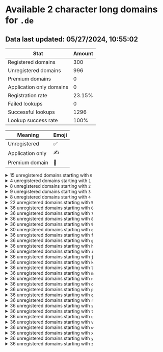 # Available 2 character long domains for `.de`

## Data last updated: 05/27/2024, 10:55:02

|Stat|Amount|
|--|--|
|Registered domains|300|
|Unregistered domains|996|
|Premium domains|0|
|Application only domains|0|
|Registration rate|23.15%|
|Failed lookups|0|
|Successful lookups|1296|
|Lookup success rate|100%|


|Meaning|Emoji|
|--|--|
|Unregistered|:white_check_mark:|
|Application only|:writing_hand:|
|Premium domain|:gem:|

<details>
<summary>15 unregistered domains starting with <bold><code>0</code></bold></summary>

|Type|Domain|
|--|--|
|:white_check_mark:|`02.de`|
|:white_check_mark:|`03.de`|
|:white_check_mark:|`0a.de`|
|:white_check_mark:|`0e.de`|
|:white_check_mark:|`0f.de`|
|:white_check_mark:|`0g.de`|
|:white_check_mark:|`0h.de`|
|:white_check_mark:|`0i.de`|
|:white_check_mark:|`0j.de`|
|:white_check_mark:|`0k.de`|
|:white_check_mark:|`0l.de`|
|:white_check_mark:|`0m.de`|
|:white_check_mark:|`0n.de`|
|:white_check_mark:|`0o.de`|
|:white_check_mark:|`0p.de`|
</details>
<details>
<summary>4 unregistered domains starting with <bold><code>1</code></bold></summary>

|Type|Domain|
|--|--|
|:white_check_mark:|`1h.de`|
|:white_check_mark:|`1i.de`|
|:white_check_mark:|`1w.de`|
|:white_check_mark:|`1x.de`|
</details>
<details>
<summary>8 unregistered domains starting with <bold><code>2</code></bold></summary>

|Type|Domain|
|--|--|
|:white_check_mark:|`20.de`|
|:white_check_mark:|`2b.de`|
|:white_check_mark:|`2c.de`|
|:white_check_mark:|`2v.de`|
|:white_check_mark:|`2w.de`|
|:white_check_mark:|`2x.de`|
|:white_check_mark:|`2y.de`|
|:white_check_mark:|`2z.de`|
</details>
<details>
<summary>9 unregistered domains starting with <bold><code>3</code></bold></summary>

|Type|Domain|
|--|--|
|:white_check_mark:|`36.de`|
|:white_check_mark:|`37.de`|
|:white_check_mark:|`38.de`|
|:white_check_mark:|`3d.de`|
|:white_check_mark:|`3e.de`|
|:white_check_mark:|`3q.de`|
|:white_check_mark:|`3r.de`|
|:white_check_mark:|`3s.de`|
|:white_check_mark:|`3t.de`|
</details>
<details>
<summary>8 unregistered domains starting with <bold><code>4</code></bold></summary>

|Type|Domain|
|--|--|
|:white_check_mark:|`40.de`|
|:white_check_mark:|`41.de`|
|:white_check_mark:|`42.de`|
|:white_check_mark:|`4k.de`|
|:white_check_mark:|`4l.de`|
|:white_check_mark:|`4m.de`|
|:white_check_mark:|`4n.de`|
|:white_check_mark:|`4z.de`|
</details>
<details>
<summary>22 unregistered domains starting with <bold><code>5</code></bold></summary>

|Type|Domain|
|--|--|
|:white_check_mark:|`50.de`|
|:white_check_mark:|`51.de`|
|:white_check_mark:|`52.de`|
|:white_check_mark:|`53.de`|
|:white_check_mark:|`54.de`|
|:white_check_mark:|`55.de`|
|:white_check_mark:|`56.de`|
|:white_check_mark:|`57.de`|
|:white_check_mark:|`58.de`|
|:white_check_mark:|`59.de`|
|:white_check_mark:|`5c.de`|
|:white_check_mark:|`5d.de`|
|:white_check_mark:|`5e.de`|
|:white_check_mark:|`5f.de`|
|:white_check_mark:|`5g.de`|
|:white_check_mark:|`5h.de`|
|:white_check_mark:|`5t.de`|
|:white_check_mark:|`5u.de`|
|:white_check_mark:|`5v.de`|
|:white_check_mark:|`5w.de`|
|:white_check_mark:|`5y.de`|
|:white_check_mark:|`5z.de`|
</details>
<details>
<summary>36 unregistered domains starting with <bold><code>6</code></bold></summary>

|Type|Domain|
|--|--|
|:white_check_mark:|`60.de`|
|:white_check_mark:|`61.de`|
|:white_check_mark:|`62.de`|
|:white_check_mark:|`63.de`|
|:white_check_mark:|`64.de`|
|:white_check_mark:|`65.de`|
|:white_check_mark:|`66.de`|
|:white_check_mark:|`67.de`|
|:white_check_mark:|`68.de`|
|:white_check_mark:|`69.de`|
|:white_check_mark:|`6a.de`|
|:white_check_mark:|`6b.de`|
|:white_check_mark:|`6c.de`|
|:white_check_mark:|`6d.de`|
|:white_check_mark:|`6e.de`|
|:white_check_mark:|`6f.de`|
|:white_check_mark:|`6g.de`|
|:white_check_mark:|`6h.de`|
|:white_check_mark:|`6i.de`|
|:white_check_mark:|`6j.de`|
|:white_check_mark:|`6k.de`|
|:white_check_mark:|`6l.de`|
|:white_check_mark:|`6m.de`|
|:white_check_mark:|`6n.de`|
|:white_check_mark:|`6o.de`|
|:white_check_mark:|`6p.de`|
|:white_check_mark:|`6q.de`|
|:white_check_mark:|`6r.de`|
|:white_check_mark:|`6s.de`|
|:white_check_mark:|`6t.de`|
|:white_check_mark:|`6u.de`|
|:white_check_mark:|`6v.de`|
|:white_check_mark:|`6w.de`|
|:white_check_mark:|`6x.de`|
|:white_check_mark:|`6y.de`|
|:white_check_mark:|`6z.de`|
</details>
<details>
<summary>36 unregistered domains starting with <bold><code>7</code></bold></summary>

|Type|Domain|
|--|--|
|:white_check_mark:|`70.de`|
|:white_check_mark:|`71.de`|
|:white_check_mark:|`72.de`|
|:white_check_mark:|`73.de`|
|:white_check_mark:|`74.de`|
|:white_check_mark:|`75.de`|
|:white_check_mark:|`76.de`|
|:white_check_mark:|`77.de`|
|:white_check_mark:|`78.de`|
|:white_check_mark:|`79.de`|
|:white_check_mark:|`7a.de`|
|:white_check_mark:|`7b.de`|
|:white_check_mark:|`7c.de`|
|:white_check_mark:|`7d.de`|
|:white_check_mark:|`7e.de`|
|:white_check_mark:|`7f.de`|
|:white_check_mark:|`7g.de`|
|:white_check_mark:|`7h.de`|
|:white_check_mark:|`7i.de`|
|:white_check_mark:|`7j.de`|
|:white_check_mark:|`7k.de`|
|:white_check_mark:|`7l.de`|
|:white_check_mark:|`7m.de`|
|:white_check_mark:|`7n.de`|
|:white_check_mark:|`7o.de`|
|:white_check_mark:|`7p.de`|
|:white_check_mark:|`7q.de`|
|:white_check_mark:|`7r.de`|
|:white_check_mark:|`7s.de`|
|:white_check_mark:|`7t.de`|
|:white_check_mark:|`7u.de`|
|:white_check_mark:|`7v.de`|
|:white_check_mark:|`7w.de`|
|:white_check_mark:|`7x.de`|
|:white_check_mark:|`7y.de`|
|:white_check_mark:|`7z.de`|
</details>
<details>
<summary>36 unregistered domains starting with <bold><code>8</code></bold></summary>

|Type|Domain|
|--|--|
|:white_check_mark:|`80.de`|
|:white_check_mark:|`81.de`|
|:white_check_mark:|`82.de`|
|:white_check_mark:|`83.de`|
|:white_check_mark:|`84.de`|
|:white_check_mark:|`85.de`|
|:white_check_mark:|`86.de`|
|:white_check_mark:|`87.de`|
|:white_check_mark:|`88.de`|
|:white_check_mark:|`89.de`|
|:white_check_mark:|`8a.de`|
|:white_check_mark:|`8b.de`|
|:white_check_mark:|`8c.de`|
|:white_check_mark:|`8d.de`|
|:white_check_mark:|`8e.de`|
|:white_check_mark:|`8f.de`|
|:white_check_mark:|`8g.de`|
|:white_check_mark:|`8h.de`|
|:white_check_mark:|`8i.de`|
|:white_check_mark:|`8j.de`|
|:white_check_mark:|`8k.de`|
|:white_check_mark:|`8l.de`|
|:white_check_mark:|`8m.de`|
|:white_check_mark:|`8n.de`|
|:white_check_mark:|`8o.de`|
|:white_check_mark:|`8p.de`|
|:white_check_mark:|`8q.de`|
|:white_check_mark:|`8r.de`|
|:white_check_mark:|`8s.de`|
|:white_check_mark:|`8t.de`|
|:white_check_mark:|`8u.de`|
|:white_check_mark:|`8v.de`|
|:white_check_mark:|`8w.de`|
|:white_check_mark:|`8x.de`|
|:white_check_mark:|`8y.de`|
|:white_check_mark:|`8z.de`|
</details>
<details>
<summary>36 unregistered domains starting with <bold><code>9</code></bold></summary>

|Type|Domain|
|--|--|
|:white_check_mark:|`90.de`|
|:white_check_mark:|`91.de`|
|:white_check_mark:|`92.de`|
|:white_check_mark:|`93.de`|
|:white_check_mark:|`94.de`|
|:white_check_mark:|`95.de`|
|:white_check_mark:|`96.de`|
|:white_check_mark:|`97.de`|
|:white_check_mark:|`98.de`|
|:white_check_mark:|`99.de`|
|:white_check_mark:|`9a.de`|
|:white_check_mark:|`9b.de`|
|:white_check_mark:|`9c.de`|
|:white_check_mark:|`9d.de`|
|:white_check_mark:|`9e.de`|
|:white_check_mark:|`9f.de`|
|:white_check_mark:|`9g.de`|
|:white_check_mark:|`9h.de`|
|:white_check_mark:|`9i.de`|
|:white_check_mark:|`9j.de`|
|:white_check_mark:|`9k.de`|
|:white_check_mark:|`9l.de`|
|:white_check_mark:|`9m.de`|
|:white_check_mark:|`9n.de`|
|:white_check_mark:|`9o.de`|
|:white_check_mark:|`9p.de`|
|:white_check_mark:|`9q.de`|
|:white_check_mark:|`9r.de`|
|:white_check_mark:|`9s.de`|
|:white_check_mark:|`9t.de`|
|:white_check_mark:|`9u.de`|
|:white_check_mark:|`9v.de`|
|:white_check_mark:|`9w.de`|
|:white_check_mark:|`9x.de`|
|:white_check_mark:|`9y.de`|
|:white_check_mark:|`9z.de`|
</details>
<details>
<summary>30 unregistered domains starting with <bold><code>e</code></bold></summary>

|Type|Domain|
|--|--|
|:white_check_mark:|`e0.de`|
|:white_check_mark:|`e1.de`|
|:white_check_mark:|`e2.de`|
|:white_check_mark:|`e3.de`|
|:white_check_mark:|`e4.de`|
|:white_check_mark:|`e5.de`|
|:white_check_mark:|`e6.de`|
|:white_check_mark:|`e7.de`|
|:white_check_mark:|`e8.de`|
|:white_check_mark:|`e9.de`|
|:white_check_mark:|`eg.de`|
|:white_check_mark:|`eh.de`|
|:white_check_mark:|`ei.de`|
|:white_check_mark:|`ej.de`|
|:white_check_mark:|`ek.de`|
|:white_check_mark:|`el.de`|
|:white_check_mark:|`em.de`|
|:white_check_mark:|`en.de`|
|:white_check_mark:|`eo.de`|
|:white_check_mark:|`ep.de`|
|:white_check_mark:|`eq.de`|
|:white_check_mark:|`er.de`|
|:white_check_mark:|`es.de`|
|:white_check_mark:|`et.de`|
|:white_check_mark:|`eu.de`|
|:white_check_mark:|`ev.de`|
|:white_check_mark:|`ew.de`|
|:white_check_mark:|`ex.de`|
|:white_check_mark:|`ey.de`|
|:white_check_mark:|`ez.de`|
</details>
<details>
<summary>36 unregistered domains starting with <bold><code>f</code></bold></summary>

|Type|Domain|
|--|--|
|:white_check_mark:|`f0.de`|
|:white_check_mark:|`f1.de`|
|:white_check_mark:|`f2.de`|
|:white_check_mark:|`f3.de`|
|:white_check_mark:|`f4.de`|
|:white_check_mark:|`f5.de`|
|:white_check_mark:|`f6.de`|
|:white_check_mark:|`f7.de`|
|:white_check_mark:|`f8.de`|
|:white_check_mark:|`f9.de`|
|:white_check_mark:|`fa.de`|
|:white_check_mark:|`fb.de`|
|:white_check_mark:|`fc.de`|
|:white_check_mark:|`fd.de`|
|:white_check_mark:|`fe.de`|
|:white_check_mark:|`ff.de`|
|:white_check_mark:|`fg.de`|
|:white_check_mark:|`fh.de`|
|:white_check_mark:|`fi.de`|
|:white_check_mark:|`fj.de`|
|:white_check_mark:|`fk.de`|
|:white_check_mark:|`fl.de`|
|:white_check_mark:|`fm.de`|
|:white_check_mark:|`fn.de`|
|:white_check_mark:|`fo.de`|
|:white_check_mark:|`fp.de`|
|:white_check_mark:|`fq.de`|
|:white_check_mark:|`fr.de`|
|:white_check_mark:|`fs.de`|
|:white_check_mark:|`ft.de`|
|:white_check_mark:|`fu.de`|
|:white_check_mark:|`fv.de`|
|:white_check_mark:|`fw.de`|
|:white_check_mark:|`fx.de`|
|:white_check_mark:|`fy.de`|
|:white_check_mark:|`fz.de`|
</details>
<details>
<summary>36 unregistered domains starting with <bold><code>g</code></bold></summary>

|Type|Domain|
|--|--|
|:white_check_mark:|`g0.de`|
|:white_check_mark:|`g1.de`|
|:white_check_mark:|`g2.de`|
|:white_check_mark:|`g3.de`|
|:white_check_mark:|`g4.de`|
|:white_check_mark:|`g5.de`|
|:white_check_mark:|`g6.de`|
|:white_check_mark:|`g7.de`|
|:white_check_mark:|`g8.de`|
|:white_check_mark:|`g9.de`|
|:white_check_mark:|`ga.de`|
|:white_check_mark:|`gb.de`|
|:white_check_mark:|`gc.de`|
|:white_check_mark:|`gd.de`|
|:white_check_mark:|`ge.de`|
|:white_check_mark:|`gf.de`|
|:white_check_mark:|`gg.de`|
|:white_check_mark:|`gh.de`|
|:white_check_mark:|`gi.de`|
|:white_check_mark:|`gj.de`|
|:white_check_mark:|`gk.de`|
|:white_check_mark:|`gl.de`|
|:white_check_mark:|`gm.de`|
|:white_check_mark:|`gn.de`|
|:white_check_mark:|`go.de`|
|:white_check_mark:|`gp.de`|
|:white_check_mark:|`gq.de`|
|:white_check_mark:|`gr.de`|
|:white_check_mark:|`gs.de`|
|:white_check_mark:|`gt.de`|
|:white_check_mark:|`gu.de`|
|:white_check_mark:|`gv.de`|
|:white_check_mark:|`gw.de`|
|:white_check_mark:|`gx.de`|
|:white_check_mark:|`gy.de`|
|:white_check_mark:|`gz.de`|
</details>
<details>
<summary>36 unregistered domains starting with <bold><code>h</code></bold></summary>

|Type|Domain|
|--|--|
|:white_check_mark:|`h0.de`|
|:white_check_mark:|`h1.de`|
|:white_check_mark:|`h2.de`|
|:white_check_mark:|`h3.de`|
|:white_check_mark:|`h4.de`|
|:white_check_mark:|`h5.de`|
|:white_check_mark:|`h6.de`|
|:white_check_mark:|`h7.de`|
|:white_check_mark:|`h8.de`|
|:white_check_mark:|`h9.de`|
|:white_check_mark:|`ha.de`|
|:white_check_mark:|`hb.de`|
|:white_check_mark:|`hc.de`|
|:white_check_mark:|`hd.de`|
|:white_check_mark:|`he.de`|
|:white_check_mark:|`hf.de`|
|:white_check_mark:|`hg.de`|
|:white_check_mark:|`hh.de`|
|:white_check_mark:|`hi.de`|
|:white_check_mark:|`hj.de`|
|:white_check_mark:|`hk.de`|
|:white_check_mark:|`hl.de`|
|:white_check_mark:|`hm.de`|
|:white_check_mark:|`hn.de`|
|:white_check_mark:|`ho.de`|
|:white_check_mark:|`hp.de`|
|:white_check_mark:|`hq.de`|
|:white_check_mark:|`hr.de`|
|:white_check_mark:|`hs.de`|
|:white_check_mark:|`ht.de`|
|:white_check_mark:|`hu.de`|
|:white_check_mark:|`hv.de`|
|:white_check_mark:|`hw.de`|
|:white_check_mark:|`hx.de`|
|:white_check_mark:|`hy.de`|
|:white_check_mark:|`hz.de`|
</details>
<details>
<summary>36 unregistered domains starting with <bold><code>i</code></bold></summary>

|Type|Domain|
|--|--|
|:white_check_mark:|`i0.de`|
|:white_check_mark:|`i1.de`|
|:white_check_mark:|`i2.de`|
|:white_check_mark:|`i3.de`|
|:white_check_mark:|`i4.de`|
|:white_check_mark:|`i5.de`|
|:white_check_mark:|`i6.de`|
|:white_check_mark:|`i7.de`|
|:white_check_mark:|`i8.de`|
|:white_check_mark:|`i9.de`|
|:white_check_mark:|`ia.de`|
|:white_check_mark:|`ib.de`|
|:white_check_mark:|`ic.de`|
|:white_check_mark:|`id.de`|
|:white_check_mark:|`ie.de`|
|:white_check_mark:|`if.de`|
|:white_check_mark:|`ig.de`|
|:white_check_mark:|`ih.de`|
|:white_check_mark:|`ii.de`|
|:white_check_mark:|`ij.de`|
|:white_check_mark:|`ik.de`|
|:white_check_mark:|`il.de`|
|:white_check_mark:|`im.de`|
|:white_check_mark:|`in.de`|
|:white_check_mark:|`io.de`|
|:white_check_mark:|`ip.de`|
|:white_check_mark:|`iq.de`|
|:white_check_mark:|`ir.de`|
|:white_check_mark:|`is.de`|
|:white_check_mark:|`it.de`|
|:white_check_mark:|`iu.de`|
|:white_check_mark:|`iv.de`|
|:white_check_mark:|`iw.de`|
|:white_check_mark:|`ix.de`|
|:white_check_mark:|`iy.de`|
|:white_check_mark:|`iz.de`|
</details>
<details>
<summary>36 unregistered domains starting with <bold><code>j</code></bold></summary>

|Type|Domain|
|--|--|
|:white_check_mark:|`j0.de`|
|:white_check_mark:|`j1.de`|
|:white_check_mark:|`j2.de`|
|:white_check_mark:|`j3.de`|
|:white_check_mark:|`j4.de`|
|:white_check_mark:|`j5.de`|
|:white_check_mark:|`j6.de`|
|:white_check_mark:|`j7.de`|
|:white_check_mark:|`j8.de`|
|:white_check_mark:|`j9.de`|
|:white_check_mark:|`ja.de`|
|:white_check_mark:|`jb.de`|
|:white_check_mark:|`jc.de`|
|:white_check_mark:|`jd.de`|
|:white_check_mark:|`je.de`|
|:white_check_mark:|`jf.de`|
|:white_check_mark:|`jg.de`|
|:white_check_mark:|`jh.de`|
|:white_check_mark:|`ji.de`|
|:white_check_mark:|`jj.de`|
|:white_check_mark:|`jk.de`|
|:white_check_mark:|`jl.de`|
|:white_check_mark:|`jm.de`|
|:white_check_mark:|`jn.de`|
|:white_check_mark:|`jo.de`|
|:white_check_mark:|`jp.de`|
|:white_check_mark:|`jq.de`|
|:white_check_mark:|`jr.de`|
|:white_check_mark:|`js.de`|
|:white_check_mark:|`jt.de`|
|:white_check_mark:|`ju.de`|
|:white_check_mark:|`jv.de`|
|:white_check_mark:|`jw.de`|
|:white_check_mark:|`jx.de`|
|:white_check_mark:|`jy.de`|
|:white_check_mark:|`jz.de`|
</details>
<details>
<summary>36 unregistered domains starting with <bold><code>k</code></bold></summary>

|Type|Domain|
|--|--|
|:white_check_mark:|`k0.de`|
|:white_check_mark:|`k1.de`|
|:white_check_mark:|`k2.de`|
|:white_check_mark:|`k3.de`|
|:white_check_mark:|`k4.de`|
|:white_check_mark:|`k5.de`|
|:white_check_mark:|`k6.de`|
|:white_check_mark:|`k7.de`|
|:white_check_mark:|`k8.de`|
|:white_check_mark:|`k9.de`|
|:white_check_mark:|`ka.de`|
|:white_check_mark:|`kb.de`|
|:white_check_mark:|`kc.de`|
|:white_check_mark:|`kd.de`|
|:white_check_mark:|`ke.de`|
|:white_check_mark:|`kf.de`|
|:white_check_mark:|`kg.de`|
|:white_check_mark:|`kh.de`|
|:white_check_mark:|`ki.de`|
|:white_check_mark:|`kj.de`|
|:white_check_mark:|`kk.de`|
|:white_check_mark:|`kl.de`|
|:white_check_mark:|`km.de`|
|:white_check_mark:|`kn.de`|
|:white_check_mark:|`ko.de`|
|:white_check_mark:|`kp.de`|
|:white_check_mark:|`kq.de`|
|:white_check_mark:|`kr.de`|
|:white_check_mark:|`ks.de`|
|:white_check_mark:|`kt.de`|
|:white_check_mark:|`ku.de`|
|:white_check_mark:|`kv.de`|
|:white_check_mark:|`kw.de`|
|:white_check_mark:|`kx.de`|
|:white_check_mark:|`ky.de`|
|:white_check_mark:|`kz.de`|
</details>
<details>
<summary>36 unregistered domains starting with <bold><code>l</code></bold></summary>

|Type|Domain|
|--|--|
|:white_check_mark:|`l0.de`|
|:white_check_mark:|`l1.de`|
|:white_check_mark:|`l2.de`|
|:white_check_mark:|`l3.de`|
|:white_check_mark:|`l4.de`|
|:white_check_mark:|`l5.de`|
|:white_check_mark:|`l6.de`|
|:white_check_mark:|`l7.de`|
|:white_check_mark:|`l8.de`|
|:white_check_mark:|`l9.de`|
|:white_check_mark:|`la.de`|
|:white_check_mark:|`lb.de`|
|:white_check_mark:|`lc.de`|
|:white_check_mark:|`ld.de`|
|:white_check_mark:|`le.de`|
|:white_check_mark:|`lf.de`|
|:white_check_mark:|`lg.de`|
|:white_check_mark:|`lh.de`|
|:white_check_mark:|`li.de`|
|:white_check_mark:|`lj.de`|
|:white_check_mark:|`lk.de`|
|:white_check_mark:|`ll.de`|
|:white_check_mark:|`lm.de`|
|:white_check_mark:|`ln.de`|
|:white_check_mark:|`lo.de`|
|:white_check_mark:|`lp.de`|
|:white_check_mark:|`lq.de`|
|:white_check_mark:|`lr.de`|
|:white_check_mark:|`ls.de`|
|:white_check_mark:|`lt.de`|
|:white_check_mark:|`lu.de`|
|:white_check_mark:|`lv.de`|
|:white_check_mark:|`lw.de`|
|:white_check_mark:|`lx.de`|
|:white_check_mark:|`ly.de`|
|:white_check_mark:|`lz.de`|
</details>
<details>
<summary>36 unregistered domains starting with <bold><code>m</code></bold></summary>

|Type|Domain|
|--|--|
|:white_check_mark:|`m0.de`|
|:white_check_mark:|`m1.de`|
|:white_check_mark:|`m2.de`|
|:white_check_mark:|`m3.de`|
|:white_check_mark:|`m4.de`|
|:white_check_mark:|`m5.de`|
|:white_check_mark:|`m6.de`|
|:white_check_mark:|`m7.de`|
|:white_check_mark:|`m8.de`|
|:white_check_mark:|`m9.de`|
|:white_check_mark:|`ma.de`|
|:white_check_mark:|`mb.de`|
|:white_check_mark:|`mc.de`|
|:white_check_mark:|`md.de`|
|:white_check_mark:|`me.de`|
|:white_check_mark:|`mf.de`|
|:white_check_mark:|`mg.de`|
|:white_check_mark:|`mh.de`|
|:white_check_mark:|`mi.de`|
|:white_check_mark:|`mj.de`|
|:white_check_mark:|`mk.de`|
|:white_check_mark:|`ml.de`|
|:white_check_mark:|`mm.de`|
|:white_check_mark:|`mn.de`|
|:white_check_mark:|`mo.de`|
|:white_check_mark:|`mp.de`|
|:white_check_mark:|`mq.de`|
|:white_check_mark:|`mr.de`|
|:white_check_mark:|`ms.de`|
|:white_check_mark:|`mt.de`|
|:white_check_mark:|`mu.de`|
|:white_check_mark:|`mv.de`|
|:white_check_mark:|`mw.de`|
|:white_check_mark:|`mx.de`|
|:white_check_mark:|`my.de`|
|:white_check_mark:|`mz.de`|
</details>
<details>
<summary>36 unregistered domains starting with <bold><code>n</code></bold></summary>

|Type|Domain|
|--|--|
|:white_check_mark:|`n0.de`|
|:white_check_mark:|`n1.de`|
|:white_check_mark:|`n2.de`|
|:white_check_mark:|`n3.de`|
|:white_check_mark:|`n4.de`|
|:white_check_mark:|`n5.de`|
|:white_check_mark:|`n6.de`|
|:white_check_mark:|`n7.de`|
|:white_check_mark:|`n8.de`|
|:white_check_mark:|`n9.de`|
|:white_check_mark:|`na.de`|
|:white_check_mark:|`nb.de`|
|:white_check_mark:|`nc.de`|
|:white_check_mark:|`nd.de`|
|:white_check_mark:|`ne.de`|
|:white_check_mark:|`nf.de`|
|:white_check_mark:|`ng.de`|
|:white_check_mark:|`nh.de`|
|:white_check_mark:|`ni.de`|
|:white_check_mark:|`nj.de`|
|:white_check_mark:|`nk.de`|
|:white_check_mark:|`nl.de`|
|:white_check_mark:|`nm.de`|
|:white_check_mark:|`nn.de`|
|:white_check_mark:|`no.de`|
|:white_check_mark:|`np.de`|
|:white_check_mark:|`nq.de`|
|:white_check_mark:|`nr.de`|
|:white_check_mark:|`ns.de`|
|:white_check_mark:|`nt.de`|
|:white_check_mark:|`nu.de`|
|:white_check_mark:|`nv.de`|
|:white_check_mark:|`nw.de`|
|:white_check_mark:|`nx.de`|
|:white_check_mark:|`ny.de`|
|:white_check_mark:|`nz.de`|
</details>
<details>
<summary>36 unregistered domains starting with <bold><code>o</code></bold></summary>

|Type|Domain|
|--|--|
|:white_check_mark:|`o0.de`|
|:white_check_mark:|`o1.de`|
|:white_check_mark:|`o2.de`|
|:white_check_mark:|`o3.de`|
|:white_check_mark:|`o4.de`|
|:white_check_mark:|`o5.de`|
|:white_check_mark:|`o6.de`|
|:white_check_mark:|`o7.de`|
|:white_check_mark:|`o8.de`|
|:white_check_mark:|`o9.de`|
|:white_check_mark:|`oa.de`|
|:white_check_mark:|`ob.de`|
|:white_check_mark:|`oc.de`|
|:white_check_mark:|`od.de`|
|:white_check_mark:|`oe.de`|
|:white_check_mark:|`of.de`|
|:white_check_mark:|`og.de`|
|:white_check_mark:|`oh.de`|
|:white_check_mark:|`oi.de`|
|:white_check_mark:|`oj.de`|
|:white_check_mark:|`ok.de`|
|:white_check_mark:|`ol.de`|
|:white_check_mark:|`om.de`|
|:white_check_mark:|`on.de`|
|:white_check_mark:|`oo.de`|
|:white_check_mark:|`op.de`|
|:white_check_mark:|`oq.de`|
|:white_check_mark:|`or.de`|
|:white_check_mark:|`os.de`|
|:white_check_mark:|`ot.de`|
|:white_check_mark:|`ou.de`|
|:white_check_mark:|`ov.de`|
|:white_check_mark:|`ow.de`|
|:white_check_mark:|`ox.de`|
|:white_check_mark:|`oy.de`|
|:white_check_mark:|`oz.de`|
</details>
<details>
<summary>36 unregistered domains starting with <bold><code>p</code></bold></summary>

|Type|Domain|
|--|--|
|:white_check_mark:|`p0.de`|
|:white_check_mark:|`p1.de`|
|:white_check_mark:|`p2.de`|
|:white_check_mark:|`p3.de`|
|:white_check_mark:|`p4.de`|
|:white_check_mark:|`p5.de`|
|:white_check_mark:|`p6.de`|
|:white_check_mark:|`p7.de`|
|:white_check_mark:|`p8.de`|
|:white_check_mark:|`p9.de`|
|:white_check_mark:|`pa.de`|
|:white_check_mark:|`pb.de`|
|:white_check_mark:|`pc.de`|
|:white_check_mark:|`pd.de`|
|:white_check_mark:|`pe.de`|
|:white_check_mark:|`pf.de`|
|:white_check_mark:|`pg.de`|
|:white_check_mark:|`ph.de`|
|:white_check_mark:|`pi.de`|
|:white_check_mark:|`pj.de`|
|:white_check_mark:|`pk.de`|
|:white_check_mark:|`pl.de`|
|:white_check_mark:|`pm.de`|
|:white_check_mark:|`pn.de`|
|:white_check_mark:|`po.de`|
|:white_check_mark:|`pp.de`|
|:white_check_mark:|`pq.de`|
|:white_check_mark:|`pr.de`|
|:white_check_mark:|`ps.de`|
|:white_check_mark:|`pt.de`|
|:white_check_mark:|`pu.de`|
|:white_check_mark:|`pv.de`|
|:white_check_mark:|`pw.de`|
|:white_check_mark:|`px.de`|
|:white_check_mark:|`py.de`|
|:white_check_mark:|`pz.de`|
</details>
<details>
<summary>36 unregistered domains starting with <bold><code>q</code></bold></summary>

|Type|Domain|
|--|--|
|:white_check_mark:|`q0.de`|
|:white_check_mark:|`q1.de`|
|:white_check_mark:|`q2.de`|
|:white_check_mark:|`q3.de`|
|:white_check_mark:|`q4.de`|
|:white_check_mark:|`q5.de`|
|:white_check_mark:|`q6.de`|
|:white_check_mark:|`q7.de`|
|:white_check_mark:|`q8.de`|
|:white_check_mark:|`q9.de`|
|:white_check_mark:|`qa.de`|
|:white_check_mark:|`qb.de`|
|:white_check_mark:|`qc.de`|
|:white_check_mark:|`qd.de`|
|:white_check_mark:|`qe.de`|
|:white_check_mark:|`qf.de`|
|:white_check_mark:|`qg.de`|
|:white_check_mark:|`qh.de`|
|:white_check_mark:|`qi.de`|
|:white_check_mark:|`qj.de`|
|:white_check_mark:|`qk.de`|
|:white_check_mark:|`ql.de`|
|:white_check_mark:|`qm.de`|
|:white_check_mark:|`qn.de`|
|:white_check_mark:|`qo.de`|
|:white_check_mark:|`qp.de`|
|:white_check_mark:|`qq.de`|
|:white_check_mark:|`qr.de`|
|:white_check_mark:|`qs.de`|
|:white_check_mark:|`qt.de`|
|:white_check_mark:|`qu.de`|
|:white_check_mark:|`qv.de`|
|:white_check_mark:|`qw.de`|
|:white_check_mark:|`qx.de`|
|:white_check_mark:|`qy.de`|
|:white_check_mark:|`qz.de`|
</details>
<details>
<summary>36 unregistered domains starting with <bold><code>r</code></bold></summary>

|Type|Domain|
|--|--|
|:white_check_mark:|`r0.de`|
|:white_check_mark:|`r1.de`|
|:white_check_mark:|`r2.de`|
|:white_check_mark:|`r3.de`|
|:white_check_mark:|`r4.de`|
|:white_check_mark:|`r5.de`|
|:white_check_mark:|`r6.de`|
|:white_check_mark:|`r7.de`|
|:white_check_mark:|`r8.de`|
|:white_check_mark:|`r9.de`|
|:white_check_mark:|`ra.de`|
|:white_check_mark:|`rb.de`|
|:white_check_mark:|`rc.de`|
|:white_check_mark:|`rd.de`|
|:white_check_mark:|`re.de`|
|:white_check_mark:|`rf.de`|
|:white_check_mark:|`rg.de`|
|:white_check_mark:|`rh.de`|
|:white_check_mark:|`ri.de`|
|:white_check_mark:|`rj.de`|
|:white_check_mark:|`rk.de`|
|:white_check_mark:|`rl.de`|
|:white_check_mark:|`rm.de`|
|:white_check_mark:|`rn.de`|
|:white_check_mark:|`ro.de`|
|:white_check_mark:|`rp.de`|
|:white_check_mark:|`rq.de`|
|:white_check_mark:|`rr.de`|
|:white_check_mark:|`rs.de`|
|:white_check_mark:|`rt.de`|
|:white_check_mark:|`ru.de`|
|:white_check_mark:|`rv.de`|
|:white_check_mark:|`rw.de`|
|:white_check_mark:|`rx.de`|
|:white_check_mark:|`ry.de`|
|:white_check_mark:|`rz.de`|
</details>
<details>
<summary>36 unregistered domains starting with <bold><code>s</code></bold></summary>

|Type|Domain|
|--|--|
|:white_check_mark:|`s0.de`|
|:white_check_mark:|`s1.de`|
|:white_check_mark:|`s2.de`|
|:white_check_mark:|`s3.de`|
|:white_check_mark:|`s4.de`|
|:white_check_mark:|`s5.de`|
|:white_check_mark:|`s6.de`|
|:white_check_mark:|`s7.de`|
|:white_check_mark:|`s8.de`|
|:white_check_mark:|`s9.de`|
|:white_check_mark:|`sa.de`|
|:white_check_mark:|`sb.de`|
|:white_check_mark:|`sc.de`|
|:white_check_mark:|`sd.de`|
|:white_check_mark:|`se.de`|
|:white_check_mark:|`sf.de`|
|:white_check_mark:|`sg.de`|
|:white_check_mark:|`sh.de`|
|:white_check_mark:|`si.de`|
|:white_check_mark:|`sj.de`|
|:white_check_mark:|`sk.de`|
|:white_check_mark:|`sl.de`|
|:white_check_mark:|`sm.de`|
|:white_check_mark:|`sn.de`|
|:white_check_mark:|`so.de`|
|:white_check_mark:|`sp.de`|
|:white_check_mark:|`sq.de`|
|:white_check_mark:|`sr.de`|
|:white_check_mark:|`ss.de`|
|:white_check_mark:|`st.de`|
|:white_check_mark:|`su.de`|
|:white_check_mark:|`sv.de`|
|:white_check_mark:|`sw.de`|
|:white_check_mark:|`sx.de`|
|:white_check_mark:|`sy.de`|
|:white_check_mark:|`sz.de`|
</details>
<details>
<summary>36 unregistered domains starting with <bold><code>t</code></bold></summary>

|Type|Domain|
|--|--|
|:white_check_mark:|`t0.de`|
|:white_check_mark:|`t1.de`|
|:white_check_mark:|`t2.de`|
|:white_check_mark:|`t3.de`|
|:white_check_mark:|`t4.de`|
|:white_check_mark:|`t5.de`|
|:white_check_mark:|`t6.de`|
|:white_check_mark:|`t7.de`|
|:white_check_mark:|`t8.de`|
|:white_check_mark:|`t9.de`|
|:white_check_mark:|`ta.de`|
|:white_check_mark:|`tb.de`|
|:white_check_mark:|`tc.de`|
|:white_check_mark:|`td.de`|
|:white_check_mark:|`te.de`|
|:white_check_mark:|`tf.de`|
|:white_check_mark:|`tg.de`|
|:white_check_mark:|`th.de`|
|:white_check_mark:|`ti.de`|
|:white_check_mark:|`tj.de`|
|:white_check_mark:|`tk.de`|
|:white_check_mark:|`tl.de`|
|:white_check_mark:|`tm.de`|
|:white_check_mark:|`tn.de`|
|:white_check_mark:|`to.de`|
|:white_check_mark:|`tp.de`|
|:white_check_mark:|`tq.de`|
|:white_check_mark:|`tr.de`|
|:white_check_mark:|`ts.de`|
|:white_check_mark:|`tt.de`|
|:white_check_mark:|`tu.de`|
|:white_check_mark:|`tv.de`|
|:white_check_mark:|`tw.de`|
|:white_check_mark:|`tx.de`|
|:white_check_mark:|`ty.de`|
|:white_check_mark:|`tz.de`|
</details>
<details>
<summary>36 unregistered domains starting with <bold><code>u</code></bold></summary>

|Type|Domain|
|--|--|
|:white_check_mark:|`u0.de`|
|:white_check_mark:|`u1.de`|
|:white_check_mark:|`u2.de`|
|:white_check_mark:|`u3.de`|
|:white_check_mark:|`u4.de`|
|:white_check_mark:|`u5.de`|
|:white_check_mark:|`u6.de`|
|:white_check_mark:|`u7.de`|
|:white_check_mark:|`u8.de`|
|:white_check_mark:|`u9.de`|
|:white_check_mark:|`ua.de`|
|:white_check_mark:|`ub.de`|
|:white_check_mark:|`uc.de`|
|:white_check_mark:|`ud.de`|
|:white_check_mark:|`ue.de`|
|:white_check_mark:|`uf.de`|
|:white_check_mark:|`ug.de`|
|:white_check_mark:|`uh.de`|
|:white_check_mark:|`ui.de`|
|:white_check_mark:|`uj.de`|
|:white_check_mark:|`uk.de`|
|:white_check_mark:|`ul.de`|
|:white_check_mark:|`um.de`|
|:white_check_mark:|`un.de`|
|:white_check_mark:|`uo.de`|
|:white_check_mark:|`up.de`|
|:white_check_mark:|`uq.de`|
|:white_check_mark:|`ur.de`|
|:white_check_mark:|`us.de`|
|:white_check_mark:|`ut.de`|
|:white_check_mark:|`uu.de`|
|:white_check_mark:|`uv.de`|
|:white_check_mark:|`uw.de`|
|:white_check_mark:|`ux.de`|
|:white_check_mark:|`uy.de`|
|:white_check_mark:|`uz.de`|
</details>
<details>
<summary>36 unregistered domains starting with <bold><code>v</code></bold></summary>

|Type|Domain|
|--|--|
|:white_check_mark:|`v0.de`|
|:white_check_mark:|`v1.de`|
|:white_check_mark:|`v2.de`|
|:white_check_mark:|`v3.de`|
|:white_check_mark:|`v4.de`|
|:white_check_mark:|`v5.de`|
|:white_check_mark:|`v6.de`|
|:white_check_mark:|`v7.de`|
|:white_check_mark:|`v8.de`|
|:white_check_mark:|`v9.de`|
|:white_check_mark:|`va.de`|
|:white_check_mark:|`vb.de`|
|:white_check_mark:|`vc.de`|
|:white_check_mark:|`vd.de`|
|:white_check_mark:|`ve.de`|
|:white_check_mark:|`vf.de`|
|:white_check_mark:|`vg.de`|
|:white_check_mark:|`vh.de`|
|:white_check_mark:|`vi.de`|
|:white_check_mark:|`vj.de`|
|:white_check_mark:|`vk.de`|
|:white_check_mark:|`vl.de`|
|:white_check_mark:|`vm.de`|
|:white_check_mark:|`vn.de`|
|:white_check_mark:|`vo.de`|
|:white_check_mark:|`vp.de`|
|:white_check_mark:|`vq.de`|
|:white_check_mark:|`vr.de`|
|:white_check_mark:|`vs.de`|
|:white_check_mark:|`vt.de`|
|:white_check_mark:|`vu.de`|
|:white_check_mark:|`vv.de`|
|:white_check_mark:|`vw.de`|
|:white_check_mark:|`vx.de`|
|:white_check_mark:|`vy.de`|
|:white_check_mark:|`vz.de`|
</details>
<details>
<summary>36 unregistered domains starting with <bold><code>w</code></bold></summary>

|Type|Domain|
|--|--|
|:white_check_mark:|`w0.de`|
|:white_check_mark:|`w1.de`|
|:white_check_mark:|`w2.de`|
|:white_check_mark:|`w3.de`|
|:white_check_mark:|`w4.de`|
|:white_check_mark:|`w5.de`|
|:white_check_mark:|`w6.de`|
|:white_check_mark:|`w7.de`|
|:white_check_mark:|`w8.de`|
|:white_check_mark:|`w9.de`|
|:white_check_mark:|`wa.de`|
|:white_check_mark:|`wb.de`|
|:white_check_mark:|`wc.de`|
|:white_check_mark:|`wd.de`|
|:white_check_mark:|`we.de`|
|:white_check_mark:|`wf.de`|
|:white_check_mark:|`wg.de`|
|:white_check_mark:|`wh.de`|
|:white_check_mark:|`wi.de`|
|:white_check_mark:|`wj.de`|
|:white_check_mark:|`wk.de`|
|:white_check_mark:|`wl.de`|
|:white_check_mark:|`wm.de`|
|:white_check_mark:|`wn.de`|
|:white_check_mark:|`wo.de`|
|:white_check_mark:|`wp.de`|
|:white_check_mark:|`wq.de`|
|:white_check_mark:|`wr.de`|
|:white_check_mark:|`ws.de`|
|:white_check_mark:|`wt.de`|
|:white_check_mark:|`wu.de`|
|:white_check_mark:|`wv.de`|
|:white_check_mark:|`ww.de`|
|:white_check_mark:|`wx.de`|
|:white_check_mark:|`wy.de`|
|:white_check_mark:|`wz.de`|
</details>
<details>
<summary>36 unregistered domains starting with <bold><code>x</code></bold></summary>

|Type|Domain|
|--|--|
|:white_check_mark:|`x0.de`|
|:white_check_mark:|`x1.de`|
|:white_check_mark:|`x2.de`|
|:white_check_mark:|`x3.de`|
|:white_check_mark:|`x4.de`|
|:white_check_mark:|`x5.de`|
|:white_check_mark:|`x6.de`|
|:white_check_mark:|`x7.de`|
|:white_check_mark:|`x8.de`|
|:white_check_mark:|`x9.de`|
|:white_check_mark:|`xa.de`|
|:white_check_mark:|`xb.de`|
|:white_check_mark:|`xc.de`|
|:white_check_mark:|`xd.de`|
|:white_check_mark:|`xe.de`|
|:white_check_mark:|`xf.de`|
|:white_check_mark:|`xg.de`|
|:white_check_mark:|`xh.de`|
|:white_check_mark:|`xi.de`|
|:white_check_mark:|`xj.de`|
|:white_check_mark:|`xk.de`|
|:white_check_mark:|`xl.de`|
|:white_check_mark:|`xm.de`|
|:white_check_mark:|`xn.de`|
|:white_check_mark:|`xo.de`|
|:white_check_mark:|`xp.de`|
|:white_check_mark:|`xq.de`|
|:white_check_mark:|`xr.de`|
|:white_check_mark:|`xs.de`|
|:white_check_mark:|`xt.de`|
|:white_check_mark:|`xu.de`|
|:white_check_mark:|`xv.de`|
|:white_check_mark:|`xw.de`|
|:white_check_mark:|`xx.de`|
|:white_check_mark:|`xy.de`|
|:white_check_mark:|`xz.de`|
</details>
<details>
<summary>36 unregistered domains starting with <bold><code>y</code></bold></summary>

|Type|Domain|
|--|--|
|:white_check_mark:|`y0.de`|
|:white_check_mark:|`y1.de`|
|:white_check_mark:|`y2.de`|
|:white_check_mark:|`y3.de`|
|:white_check_mark:|`y4.de`|
|:white_check_mark:|`y5.de`|
|:white_check_mark:|`y6.de`|
|:white_check_mark:|`y7.de`|
|:white_check_mark:|`y8.de`|
|:white_check_mark:|`y9.de`|
|:white_check_mark:|`ya.de`|
|:white_check_mark:|`yb.de`|
|:white_check_mark:|`yc.de`|
|:white_check_mark:|`yd.de`|
|:white_check_mark:|`ye.de`|
|:white_check_mark:|`yf.de`|
|:white_check_mark:|`yg.de`|
|:white_check_mark:|`yh.de`|
|:white_check_mark:|`yi.de`|
|:white_check_mark:|`yj.de`|
|:white_check_mark:|`yk.de`|
|:white_check_mark:|`yl.de`|
|:white_check_mark:|`ym.de`|
|:white_check_mark:|`yn.de`|
|:white_check_mark:|`yo.de`|
|:white_check_mark:|`yp.de`|
|:white_check_mark:|`yq.de`|
|:white_check_mark:|`yr.de`|
|:white_check_mark:|`ys.de`|
|:white_check_mark:|`yt.de`|
|:white_check_mark:|`yu.de`|
|:white_check_mark:|`yv.de`|
|:white_check_mark:|`yw.de`|
|:white_check_mark:|`yx.de`|
|:white_check_mark:|`yy.de`|
|:white_check_mark:|`yz.de`|
</details>
<details>
<summary>36 unregistered domains starting with <bold><code>z</code></bold></summary>

|Type|Domain|
|--|--|
|:white_check_mark:|`z0.de`|
|:white_check_mark:|`z1.de`|
|:white_check_mark:|`z2.de`|
|:white_check_mark:|`z3.de`|
|:white_check_mark:|`z4.de`|
|:white_check_mark:|`z5.de`|
|:white_check_mark:|`z6.de`|
|:white_check_mark:|`z7.de`|
|:white_check_mark:|`z8.de`|
|:white_check_mark:|`z9.de`|
|:white_check_mark:|`za.de`|
|:white_check_mark:|`zb.de`|
|:white_check_mark:|`zc.de`|
|:white_check_mark:|`zd.de`|
|:white_check_mark:|`ze.de`|
|:white_check_mark:|`zf.de`|
|:white_check_mark:|`zg.de`|
|:white_check_mark:|`zh.de`|
|:white_check_mark:|`zi.de`|
|:white_check_mark:|`zj.de`|
|:white_check_mark:|`zk.de`|
|:white_check_mark:|`zl.de`|
|:white_check_mark:|`zm.de`|
|:white_check_mark:|`zn.de`|
|:white_check_mark:|`zo.de`|
|:white_check_mark:|`zp.de`|
|:white_check_mark:|`zq.de`|
|:white_check_mark:|`zr.de`|
|:white_check_mark:|`zs.de`|
|:white_check_mark:|`zt.de`|
|:white_check_mark:|`zu.de`|
|:white_check_mark:|`zv.de`|
|:white_check_mark:|`zw.de`|
|:white_check_mark:|`zx.de`|
|:white_check_mark:|`zy.de`|
|:white_check_mark:|`zz.de`|
</details>
